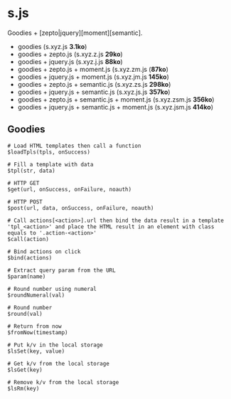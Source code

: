 # s.js

Goodies + [zepto|jquery][moment][semantic].

- goodies (s.xyz.js **3.1ko**)
- goodies + zepto.js (s.xyz.z.js **29ko**)
- goodies + jquery.js (s.xyz.j.js **88ko**)
- goodies + zepto.js  + moment.js (s.xyz.zm.js (**87ko**)
- goodies + jquery.js + moment.js (s.xyz.jm.js **145ko**)
- goodies + zepto.js  + semantic.js (s.xyz.zs.js **298ko**)
- goodies + jquery.js + semantic.js (s.xyz.js.js **357ko**)
- goodies + zepto.js  + semantic.js + moment.js (s.xyz.zsm.js **356ko**)
- goodies + jquery.js + semantic.js + moment.js (s.xyz.jsm.js **414ko**)

## Goodies

```
# Load HTML templates then call a function
$loadTpls(tpls, onSuccess)

# Fill a template with data
$tpl(str, data)

# HTTP GET
$get(url, onSuccess, onFailure, noauth)

# HTTP POST
$post(url, data, onSuccess, onFailure, noauth)

# Call actions[<action>].url then bind the data result in a template 'tpl_<action>' and place the HTML result in an element with class equals to '.action-<action>'
$call(action)

# Bind actions on click
$bind(actions)

# Extract query param from the URL
$param(name)

# Round number using numeral
$roundNumeral(val)

# Round number
$round(val)

# Return from now
$fromNow(timestamp)

# Put k/v in the local storage
$lsSet(key, value)

# Get k/v from the local storage
$lsGet(key)

# Remove k/v from the local storage
$lsRm(key)
```

